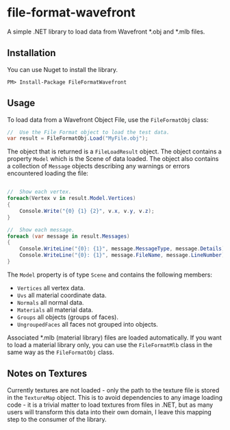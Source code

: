 file-format-wavefront
=====================

A simple .NET library to load data from Wavefront *.obj and *.mlb files.

Installation
------------

You can use Nuget to install the library.

````
PM> Install-Package FileFormatWavefront
````

Usage
-----

To load data from a Wavefront Object File, use the ``FileFormatObj`` class:

````csharp
//  Use the File Format object to load the test data.
var result = FileFormatObj.Load("MyFile.obj");
````

The object that is returned is a ``FileLoadResult`` object. The object contains a property ``Model`` which is the Scene of data loaded. The object also contains a collection of ``Message`` objects describing any warnings or errors encountered loading the file:

````csharp

//  Show each vertex.
foreach(Vertex v in result.Model.Vertices)
{
    Console.Write("{0} {1} {2}", v.x, v.y, v.z);
}

//  Show each message.
foreach (var message in result.Messages)
{
    Console.WriteLine("{0}: {1}", message.MessageType, message.Details);
    Console.WriteLine("{0}: {1}", message.FileName, message.LineNumber);
}

````

The ``Model`` property is of type ``Scene`` and contains the following members:

 * ``Vertices`` all vertex data.
 * ``Uvs`` all material coordinate data.
 * ``Normals`` all normal data.
 * ``Materials`` all material data.
 * ``Groups`` all objects (groups of faces).
 * ``UngroupedFaces`` all faces not grouped into objects.

Associated *.mlb (material library) files are loaded automatically. If you want to load a material library only, you can use the ``FileFormatMlb`` class in the same way as the ``FileFormatObj`` class.

Notes on Textures
-----------------

Currently textures are not loaded - only the path to the texture file is stored in the ``TextureMap`` object. This is to avoid dependencies to any image loading code - it is a trivial matter to load textures from files in .NET, but as many users will transform this data into their own domain, I leave this mapping step to the consumer of the library.
